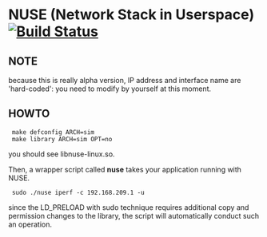 NUSE (Network Stack in Userspace) [![Build Status](https://travis-ci.org/thehajime/net-next-nuse.png)](https://travis-ci.org/thehajime/net-next-nuse)
===============================


## NOTE
 because this is really alpha version, IP address and interface name are 'hard-coded': you need to modify by yourself at this moment.

## HOWTO

```
 make defconfig ARCH=sim
 make library ARCH=sim OPT=no
```

you should see libnuse-linux.so.

Then, a wrapper script called **nuse** takes your application running with NUSE.

```
 sudo ./nuse iperf -c 192.168.209.1 -u
```

since the LD_PRELOAD with sudo technique requires additional copy and permission changes to the library, the script will automatically conduct such an operation.
